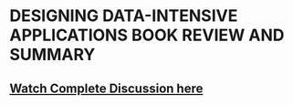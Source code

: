 # DESIGNING DATA-INTENSIVE APPLICATIONS BOOK REVIEW AND SUMMARY

## [Watch Complete Discussion here](https://www.youtube.com/watch?v=BDxGNhnZaEc&list=PLGPe9uvn5fMZ1__Z6yrvcMqiyo5SEeSqP&ab_channel=MsDeepSingh)
